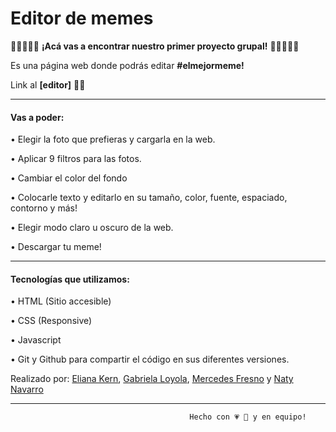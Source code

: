 # Editor de memes

👩🏼‍🤝‍👩🏻 **¡Acá vas a encontrar nuestro primer proyecto grupal!** 👩🏼‍🤝‍👩🏻

Es una página web donde podrás editar **#elmejormeme!**

Link al **[editor]** 🏃‍♀️

---

#### Vas a poder:

• Elegir la foto que prefieras y cargarla en la web.

• Aplicar 9 filtros para las fotos.

• Cambiar el color del fondo

• Colocarle texto y editarlo en su tamaño, color, fuente, espaciado, contorno y más!

• Elegir modo claro u oscuro de la web.

• Descargar tu meme!

---

#### Tecnologías que utilizamos:

• HTML (Sitio accesible)

• CSS (Responsive)

• Javascript

• Git y Github para compartir el código en sus diferentes versiones. 

Realizado por: [Eliana Kern](https://github.com/ElianaKern), [Gabriela Loyola](https://github.com/GabytaDev), [Mercedes Fresno](https://github.com/mecha-default) y [Naty Navarro](https://github.com/Nataliasoledadnavarro)

---

                                            Hecho con 💗 💪 y en equipo!
